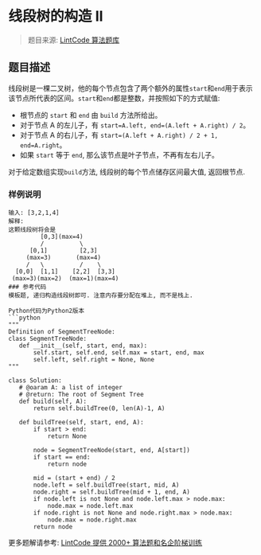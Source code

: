 # 线段树的构造 II
 > 题目来源: [LintCode 算法题库](https://www.lintcode.com/problem/segment-tree-build-ii/?utm_source=sc-github-wzz)
 ## 题目描述
 线段树是一棵二叉树，他的每个节点包含了两个额外的属性`start`和`end`用于表示该节点所代表的区间。`start`和`end`都是整数，并按照如下的方式赋值:

- 根节点的 `start` 和 `end` 由 `build` 方法所给出。
- 对于节点 A 的左儿子，有 `start=A.left, end=(A.left + A.right) / 2`。
- 对于节点 A 的右儿子，有 `start=(A.left + A.right) / 2 + 1, end=A.right`。
- 如果 `start` 等于 `end`, 那么该节点是叶子节点，不再有左右儿子。

对于给定数组实现`build`方法, 线段树的每个节点储存区间最大值, 返回根节点.
 ### 样例说明
 ```
输入: [3,2,1,4]
解释: 
这颗线段树将会是
          [0,3](max=4)
          /          \
       [0,1]         [2,3]    
      (max=3)       (max=4)
      /   \          /    \    
   [0,0]  [1,1]    [2,2]  [3,3]
  (max=3)(max=2)  (max=1)(max=4)
 ### 参考代码
 模板题, 递归构造线段树即可. 注意内存要分配在堆上, 而不是栈上.

Python代码为Python2版本
```python
"""
Definition of SegmentTreeNode:
class SegmentTreeNode:
    def __init__(self, start, end, max):
        self.start, self.end, self.max = start, end, max
        self.left, self.right = None, None
"""

class Solution:	
    # @oaram A: a list of integer
    # @return: The root of Segment Tree
    def build(self, A):
        return self.buildTree(0, len(A)-1, A)

    def buildTree(self, start, end, A):
        if start > end:
            return None

        node = SegmentTreeNode(start, end, A[start])
        if start == end:
            return node

        mid = (start + end) / 2
        node.left = self.buildTree(start, mid, A)
        node.right = self.buildTree(mid + 1, end, A)
        if node.left is not None and node.left.max > node.max:
            node.max = node.left.max
        if node.right is not None and node.right.max > node.max:
            node.max = node.right.max
        return node
```
 更多题解请参考: [LintCode 提供 2000+ 算法题和名企阶梯训练](https://www.lintcode.com/problem/?utm_source=sc-github-wzz)
